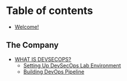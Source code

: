 # Table of contents

* [Welcome!](README.md)

## The Company

* [WHAT IS DEVSECOPS?](the-company/what-is-devsecops/README.md)
  * [Setting Up DevSecOps Lab Environment](the-company/what-is-devsecops/setting-up-devsecops-lab-environment.md)
  * [Building DevOps Pipeline](the-company/what-is-devsecops/building-devops-pipeline.md)
